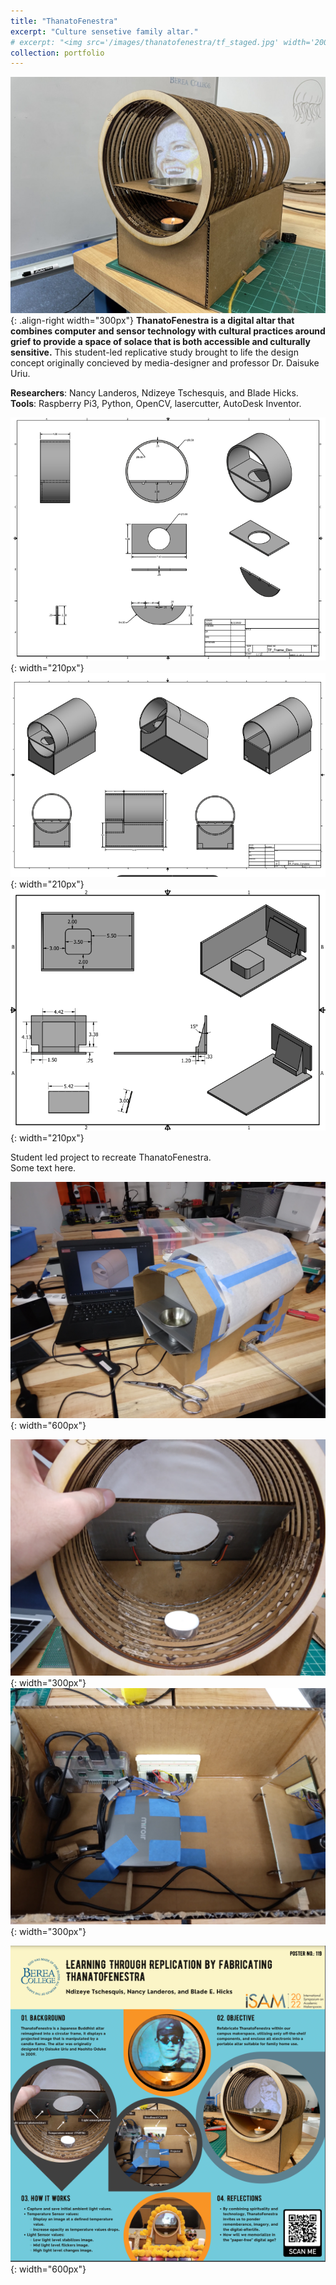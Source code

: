 ```yaml
---
title: "ThanatoFenestra"
excerpt: "Culture sensetive family altar."
# excerpt: "<img src='/images/thanatofenestra/tf_staged.jpg' width='200px'>"
collection: portfolio
---
```


![ThanatoFenestra](/images/thanatofenestra/thanatofenestra_portfolio_pic.jpg "ThanatoFenestra"){: .align-right width="300px"}
**ThanatoFenestra is a digital altar that combines computer and sensor technology with cultural practices around grief to provide a space of solace that is both accessible and culturally sensitive.**
This student-led replicative study brought to life the design concept originally concieved by media-designer and professor Dr. Daisuke Uriu. 

**Researchers**: Nancy Landeros, Ndizeye Tschesquis, and Blade Hicks.
**Tools**: Raspberry Pi3, Python, OpenCV, lasercutter, AutoDesk Inventor.

![ThanatoFenestra](/images/thanatofenestra/tf_package_inventor_doc_2.png "ThanatoFenestra"){: width="210px"}
![ThanatoFenestra](/images/thanatofenestra/tf_package_inventor_doc.png "ThanatoFenestra"){: width="210px"}
![ThanatoFenestra](/images/thanatofenestra/tf_package_inventor_doc_3.png "ThanatoFenestra"){: width="210px"}

Student led project to recreate ThanatoFenestra.<br>
Some text here.<br>

![ThanatoFenestra](/images/thanatofenestra/tf_prototype_withComp.jpg "ThanatoFenestra"){: width="600px"}

![ThanatoFenestra](/images/thanatofenestra/tf_sensors.jpg "ThanatoFenestra"){: width="300px"}
![ThanatoFenestra](/images/thanatofenestra/tf_guts.jpg "ThanatoFenestra"){: width="300px"}

![ThanatoFenestra](/images/thanatofenestra/tf_poster.png "ThanatoFenestra"){: width="600px"}

